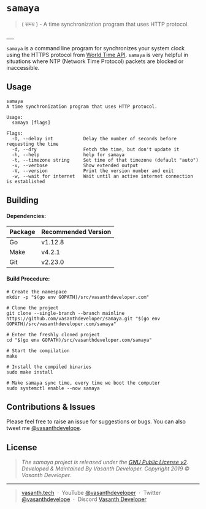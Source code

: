 # `samaya`
> ( समय​ ) - A time synchronization program that uses HTTP protocol.

<p align="left">
    <a href="https://github.com/vasanthdeveloper/samaya/releases">
        <img src="https://img.shields.io/github/v/release/vasanthdeveloper/samaya?include_prereleases&style=flat-square" alt="">
    </a>
    <a href="https://github.com/vasanthdeveloper/samaya/releases">
        <img src="https://img.shields.io/github/downloads/vasanthdeveloper/samaya/total?style=flat-square" alt="">
    </a>
    <a href="#">
        <img src="https://img.shields.io/github/last-commit/vasanthdeveloper/samaya.svg?style=flat-square" alt="">
    </a>
    <a href="#">
        <img src="https://img.shields.io/github/issues/vasanthdeveloper/samaya.svg?style=flat-square" alt="">
    </a>
    <a href="https://discord.gg/UQuhrxE">
        <img src="https://img.shields.io/discord/600920475341946893?style=flat-square" alt="">
    </a>
    <a href="https://github.com/vasanthdeveloper/samaya/blob/mainline/LICENSE">
        <img src="https://img.shields.io/github/license/vasanthdeveloper/samaya?style=flat-square" alt="">
    </a>
</p>

`samaya` is a command line program for synchronizes your system clock using the HTTPS protocol from <a href="https://worldtimeapi.org" target="_blank">World Time API</a>. `samaya` is very helpful in situations where NTP (Network Time Protocol) packets are blocked or inaccessible.

## Usage
```
samaya
A time synchronization program that uses HTTP protocol.

Usage:
  samaya [flags]

Flags:
  -D, --delay int           Delay the number of seconds before requesting the time
  -d, --dry                 Fetch the time, but don't update it
  -h, --help                help for samaya
  -t, --timezone string     Set time of that timezone (default "auto")
  -v, --verbose             Show extended output
  -V, --version             Print the version number and exit
  -w, --wait for internet   Wait until an active internet connection is established
```

## Building
#### Dependencies:
| Package | Recommended Version |
|---------|---------------------|
| Go      | v1.12.8             |
| Make    | v4.2.1              |
| Git     | v2.23.0             |

#### Build Procedure:
```
# Create the namespace
mkdir -p "$(go env GOPATH)/src/vasanthdeveloper.com"

# Clone the project
git clone --single-branch --branch mainline https://github.com/vasanthdeveloper/samaya.git "$(go env GOPATH)/src/vasanthdeveloper.com/samaya"

# Enter the freshly cloned project
cd "$(go env GOPATH)/src/vasanthdeveloper.com/samaya"

# Start the compilation
make

# Install the compiled binaries
sudo make install

# Make samaya sync time, every time we boot the computer
sudo systemctl enable --now samaya
```

## Contributions & Issues
Please feel free to raise an issue for suggestions or bugs. You can also tweet me [@vasanthdevelope](https://twitter.com/vasanthdevelope).

## License
> _The samaya project is released under the [GNU Public License v2](LICENSE). <br> Developed &amp; Maintained By Vasanth Developer. Copyright 2019 © Vasanth Developer._
<hr>

> [vasanth.tech](https://vasanth.tech) &nbsp;&middot;&nbsp;
> YouTube [@vasanthdeveloper](https://vasanth.tech/youtube) &nbsp;&middot;&nbsp;
> Twitter [@vasanthdevelope](https://vasanth.tech/twitter) &nbsp;&middot;&nbsp;
> Discord [Vasanth Developer](https://vasanth.tech/discord)
